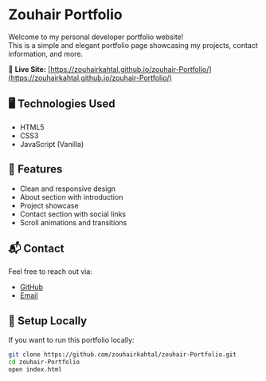 # Zouhair Portfolio

Welcome to my personal developer portfolio website!  
This is a simple and elegant portfolio page showcasing my projects, contact information, and more.

🔗 **Live Site:** [https://zouhairkahtal.github.io/zouhair-Portfolio/](https://zouhairkahtal.github.io/zouhair-Portfolio/)

## 🖥️ Technologies Used

- HTML5
- CSS3
- JavaScript (Vanilla)

## 📌 Features

- Clean and responsive design
- About section with introduction
- Project showcase
- Contact section with social links
- Scroll animations and transitions

## 📬 Contact

Feel free to reach out via:


- [GitHub](https://github.com/zouhairkahtal)
- [Email](mizouhair4@gmail.com)

## 🚀 Setup Locally

If you want to run this portfolio locally:

```bash
git clone https://github.com/zouhairkahtal/zouhair-Portfolio.git
cd zouhair-Portfolio
open index.html
